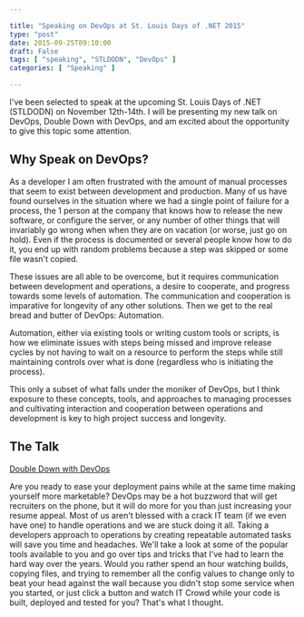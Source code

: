 ```yaml
---

title: "Speaking on DevOps at St. Louis Days of .NET 2015"
type: "post"
date: 2015-09-25T09:10:00
draft: False
tags: [ "speaking", "STLDODN", "DevOps" ]
categories: [ "Speaking" ]

---
```


<p>I've been selected to speak at the upcoming St. Louis Days of .NET (STLDODN) on November 12th-14th. I will be presenting my new talk on DevOps, Double Down with DevOps, and am excited about the opportunity to give this topic some attention. </p>  <h2>Why Speak on DevOps?</h2>  <p>As a developer I am often frustrated with the amount of manual processes that seem to exist between development and production. Many of us have found ourselves in the situation where we had a single point of failure for a process, the 1 person at the company that knows how to release the new software, or configure the server, or any number of other things that will invariably go wrong when when they are on vacation (or worse, just go on hold). Even if the process is documented or several people know how to do it, you end up with random problems because a step was skipped or some file wasn't copied.</p>  <p>These issues are all able to be overcome, but it requires communication between development and operations, a desire to cooperate, and progress towards some levels of automation. The communication and cooperation is imparative for longevity of any other solutions. Then we get to the real bread and butter of DevOps: Automation.</p>  <p>Automation, either via existing tools or writing custom tools or scripts, is how we eliminate issues with steps being missed and improve release cycles by not having to wait on a resource to perform the steps while still maintaining controls over what is done (regardless who is initiating the process).</p>  <p>This only a subset of what falls under the moniker of DevOps, but I think exposure to these concepts, tools, and approaches to managing processes and cultivating interaction and cooperation between operations and development is key to high project success and longevity.</p>  <h2>The Talk</h2>  <p><a href="http://stldodn.com/2015/Sessions/1513" target="_blank">Double Down with DevOps</a></p>  <p>Are you ready to ease your deployment pains while at the same time making yourself more marketable? DevOps may be a hot buzzword that will get recruiters on the phone, but it will do more for you than just increasing your resume appeal. Most of us aren't blessed with a crack IT team (if we even have one) to handle operations and we are stuck doing it all. Taking a developers approach to operations by creating repeatable automated tasks will save you time and headaches. We'll take a look at some of the popular tools available to you and go over tips and tricks that I've had to learn the hard way over the years. Would you rather spend an hour watching builds, copying files, and trying to remember all the config values to change only to beat your head against the wall because you didn't stop some service when you started, or just click a button and watch IT Crowd while your code is built, deployed and tested for you? That's what I thought.</p>
